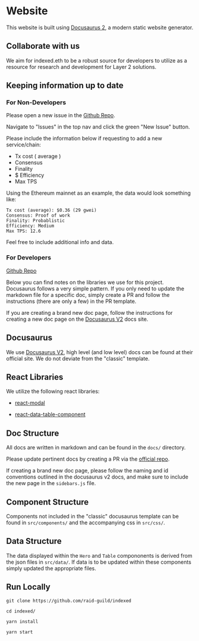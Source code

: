 # Website

This website is built using [Docusaurus 2](https://v2.docusaurus.io/), a modern static website generator.

## Collaborate with us

We aim for indexed.eth to be a robust source for developers to utilize as a resource for research and development for Layer 2 solutions.

## Keeping information up to date

### For Non-Developers

Please open a new issue in the [Github Repo](https://github.com/raid-guild/indexed).

Navigate to "Issues" in the top nav and click the green "New Issue" button.

Please include the information below if requesting to add a new service/chain:

- Tx cost ( average )
- Consensus
- Finality
- $ Efficiency
- Max TPS

Using the Ethereum mainnet as an example, the data would look something like:

```
Tx cost (average): $0.36 (29 gwei)
Consensus: Proof of work
Finality: Probablistic
Efficiency: Medium
Max TPS: 12.6
```

Feel free to include additional info and data.

### For Developers

[Github Repo](https://github.com/raid-guild/indexed)

Below you can find notes on the libraries we use for this project. Docusaurus follows a very simple pattern. If you only need to update the markdown file for a specific doc, simply create a PR and follow the instructions (there are only a few) in the PR template.

If you are creating a brand new doc page, follow the instructions for creating a new doc page on the [Docusaurus V2](https://v2.docusaurus.io/docs/) docs site.

## Docusaurus

We use [Docusaurus V2](https://v2.docusaurus.io/docs/), high level (and low level) docs can be found at their official site. We do not deviate from the "classic" template.

## React Libraries

We utilize the following react libraries:

- [react-modal](https://www.npmjs.com/package/react-modal)

- [react-data-table-component](https://www.npmjs.com/package/react-data-table-component)

## Doc Structure

All docs are written in markdown and can be found in the `docs/` directory.

Please update pertinent docs by creating a PR via the [official repo](https://github.com/raid-guild/indexed).

If creating a brand new doc page, please follow the naming and id conventions outlined in the docusaurus v2 docs, and make sure to include the new page in the `sidebars.js` file.

## Component Structure

Components not included in the "classic" docusaurus template can be found in `src/components/` and the accompanying css in `src/css/`.

## Data Structure

The data displayed within the `Hero` and `Table` compononents is derived from the json files in `src/data/`. If data is to be updated within these components simply updated the appropriate files.

## Run Locally

```
git clone https://github.com/raid-guild/indexed

cd indexed/

yarn install

yarn start
```
